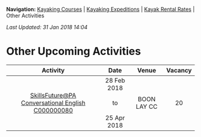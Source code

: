 **Navigation:** [Kayaking Courses](index) &#124; [Kayaking Expeditions](expedition) &#124; [Kayak Rental Rates](rental) &#124; Other Activities

_Last Updated: 31 Jan 2018 14:04_
# Other Upcoming Activities

Activity | Date | Venue | Vacancy
:---:|:---:|:---:|:---:
[SkillsFuture@PA Conversational English C000000080](https://www.onepa.sg/class/details/c000000080)|28 Feb 2018<br/><br/>to<br/><br/>25 Apr 2018|BOON LAY CC|20

